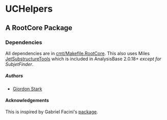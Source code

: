 # UCHelpers
## A RootCore Package

### Dependencies
All dependencies are in [cmt/Makefile.RootCore](cmt/Makefile.RootCore). This also uses Miles [JetSubstructureTools](https://github.com/mileswu/JetSubstructureTools) which is included in AnalysisBase 2.0.18+ _except for SubjetFinder_.

##### Authors
- [Giordon Stark](https://github.com/kratsg)

#### Acknowledgements
This is inspired by Gabriel Facini's [package](https://svnweb.cern.ch/trac/atlasperf/browser/CombPerf/Tracking/TrackingInDenseEnvironments/SimpleAnaxAOD/trunk/HistManager/).
